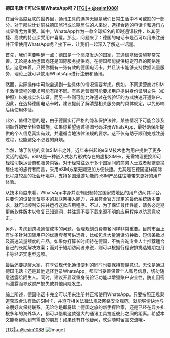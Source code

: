 **德国电话卡可以注册WhatsApp吗？[[TG💪+ @esim1088](https://t.me/s/esim1088)]**

在当今高度互联的世界里，通讯工具的选择无疑是我们日常生活中不可或缺的一部分。对于那些计划前往德国旅行或长期居住的人来说，选择合适的电话卡和通讯方式显得尤为重要。其中，WhatsApp作为一款全球知名的即时通讯软件，以其便捷、高效的特点深受用户喜爱。那么，问题来了：德国的电话卡是否可以用来注册并正常使用WhatsApp呢？接下来，让我们一起深入了解这一话题。

首先，我们需要明确一点：德国是一个高度发达的国家，其通信基础设施非常完善。无论是本地运营商还是国际服务提供商，在德国都能提供稳定可靠的网络连接。这意味着，只要你拥有一张有效的德国电话卡，并且该卡能够支持数据流量服务，理论上就可以使用WhatsApp进行注册和通讯。

然而，实际操作中可能会遇到一些具体的情况需要考虑。例如，不同运营商对SIM卡激活流程的要求可能有所不同。有些运营商可能要求用户提供身份证明文件（如护照）以完成实名认证，而另一些则可能允许通过在线验证的方式快速开通账户。因此，在选择德国电话卡时，建议提前了解清楚相关服务商的具体规定，以免影响后续使用体验。

此外，值得注意的是，由于德国实行严格的隐私保护法律，某些情况下可能会涉及到额外的安全检查措施。如果你希望通过德国号码注册WhatsApp，最好确保所提供的个人信息真实有效，并遵循当地法律法规的要求。这不仅有助于顺利完成注册过程，也能避免不必要的麻烦。

当然，除了传统的实体SIM卡之外，近年来兴起的eSIM技术也为用户提供了更多灵活的选择。eSIM是一种嵌入式芯片形式存在的虚拟SIM卡，无需物理更换即可轻松切换运营商和服务内容。对于经常往返于多个国家间的商务人士或者频繁更换居住地的旅行者而言，采用eSIM方案无疑更加方便快捷。尤其是在德国这样国际化程度较高的社会环境中，支持多国漫游功能的eSIM产品往往能带来更好的用户体验。

从技术角度来看，WhatsApp本身并没有限制特定国家或地区的用户访问其平台。只要你的设备具备基本的互联网接入能力，并且符合官方规定的最低系统版本要求，就可以顺利安装并运行这款应用程序。不过，为了保证最佳性能，请务必定期更新软件版本以修复已知漏洞，并注意不要下载来源不明的应用程序以防恶意攻击。

另外，考虑到跨境通信成本的问题，合理规划资费套餐同样非常重要。目前市面上有许多针对国际用户的优惠套餐可供选择，比如包含大量通话分钟数、短信条数以及高速流量额度的产品。如果你打算长时间待在德国，不妨咨询专业人士推荐适合自己的长期解决方案；而对于短期访问者来说，则可以根据行程安排挑选短期包月卡等经济实惠型选项。

最后还要提醒大家，在享受现代化通讯便利的同时也要保持警惕意识。无论是通过德国电话卡还是其他途径登录WhatsApp，都应当妥善保管个人账号信息，切勿随意透露给陌生人。同时，建议开启双重身份验证功能以增强账户安全性，防止因密码泄露而导致财产损失或其他风险发生。

综上所述，德国电话卡完全可以用来注册并正常使用WhatsApp。只要按照正规渠道获取合法有效的SIM卡，并遵守相关法律法规及网络安全规范，就能够愉快地与亲朋好友保持联系。无论你是即将踏上德国之旅的新手探险家，还是已经在异乡扎根多年的海外华人，都可以借助这款强大的通讯工具拉近彼此之间的距离。希望本文能够帮助到有需要的朋友！如果还有其他疑问，欢迎随时留言交流哦~

[[TG💪+ @esim1088](https://t.me/s/esim1088) ![Image](https://i.postimg.cc/4NQfJmqS/Snipaste-2025-05-13-00-14-12.png)]